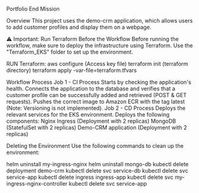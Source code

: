 Portfolio End Mission

Overview
This project uses the demo-crm application, which allows users to add customer profiles and display them on a webpage.

⚠️ Important: Run Terraform Before the Workflow
Before running the workflow, make sure to deploy the infrastructure using Terraform. Use the "Terraform_EKS" folder to set up the environment.

RUN Terraform:
aws configure (Access key file)
terraform init (terraform directory)
terraform apply -var-file=terraform.tfvars

Workflow Process
Job 1 - CI Process
Starts by checking the application's health.
Connects the application to the database and verifies that a customer profile can be successfully added and retrieved (POST & GET requests).
Pushes the correct image to Amazon ECR with the tag latest (Note: Versioning is not implemented).
Job 2 - CD Process
Deploys the relevant services for the EKS environment.
Deploys the following components:
Nginx Ingress (Deployment with 2 replicas)
MongoDB (StatefulSet with 2 replicas)
Demo-CRM application (Deployment with 2 replicas)



Deleting the Environment
Use the following commands to clean up the environment:

helm uninstall my-ingress-nginx
helm uninstall mongo-db
kubectl delete deployment demo-crm
kubectl delete svc service-db
kubectl delete svc service-app
kubectl delete ingress ingress-app
kubectl delete svc my-ingress-nginx-controller
kubectl delete svc service-app
